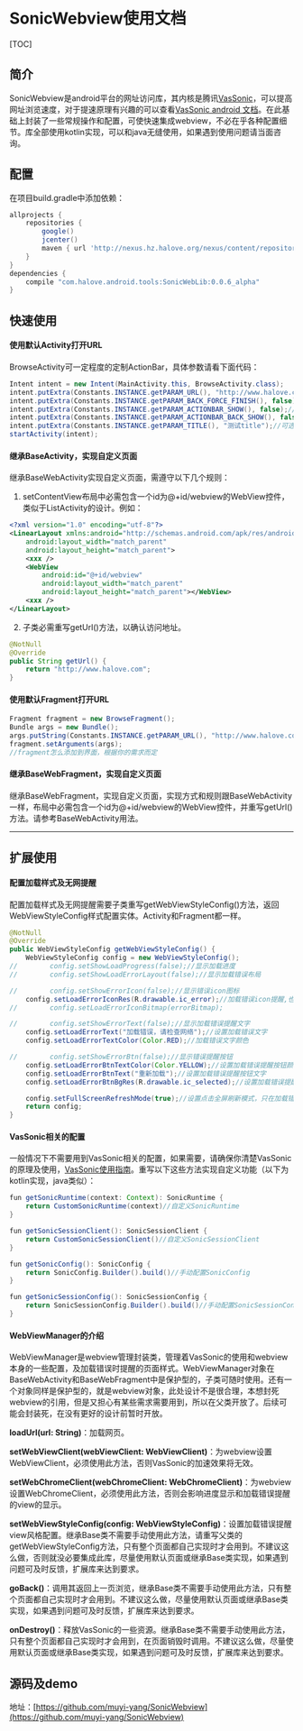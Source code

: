 # SonicWebview使用文档
[TOC]
## 简介
SonicWebview是android平台的网址访问库，其内核是腾讯[VasSonic](https://github.com/Tencent/VasSonic)，可以提高网址浏览速度，对于提速原理有兴趣的可以查看[VasSonic android 文档](https://github.com/Tencent/VasSonic/tree/master/sonic-android/docs)。在此基础上封装了一些常规操作和配置，可使快速集成webview，不必在乎各种配置细节。库全部使用kotlin实现，可以和java无缝使用，如果遇到使用问题请当面咨询。
## 配置
在项目build.gradle中添加依赖：
``` gradle
allprojects {
    repositories {
        google()
        jcenter()
        maven { url 'http://nexus.hz.halove.org/nexus/content/repositories/android/' }
    }
}
dependencies {
    compile "com.halove.android.tools:SonicWebLib:0.0.6_alpha"
}
```
## 快速使用
#### 使用默认Activity打开URL
BrowseActivity可一定程度的定制ActionBar，具体参数请看下面代码：
``` java
Intent intent = new Intent(MainActivity.this, BrowseActivity.class);
intent.putExtra(Constants.INSTANCE.getPARAM_URL(), "http://www.halove.com");//必需，访问的地址
intent.putExtra(Constants.INSTANCE.getPARAM_BACK_FORCE_FINISH(), false);//可选，点击头部的返回按钮是否强制结束Activity，默认false
intent.putExtra(Constants.INSTANCE.getPARAM_ACTIONBAR_SHOW(), false);//可选，是否显示Activity ActionBar，默认true
intent.putExtra(Constants.INSTANCE.getPARAM_ACTIONBAR_BACK_SHOW(), false);//可选，是否显示ActionBar中的返回按钮，默认true
intent.putExtra(Constants.INSTANCE.getPARAM_TITLE(), "测试title");//可选，给定title，否则自动获取网页title
startActivity(intent);
```
#### 继承BaseActivity，实现自定义页面
继承BaseWebActivity实现自定义页面，需遵守以下几个规则：
1. setContentView布局中必需包含一个id为@+id/webview的WebView控件，类似于ListActivity的设计。例如：
``` xml
<?xml version="1.0" encoding="utf-8"?>
<LinearLayout xmlns:android="http://schemas.android.com/apk/res/android"
    android:layout_width="match_parent"
    android:layout_height="match_parent">
	<xxx />
    <WebView
        android:id="@+id/webview"
        android:layout_width="match_parent"
        android:layout_height="match_parent"></WebView>
    <xxx />
</LinearLayout>
```
2. 子类必需重写getUrl()方法，以确认访问地址。
``` java
@NotNull
@Override
public String getUrl() {
    return "http://www.halove.com";
}
```

#### 使用默认Fragment打开URL
``` java
Fragment fragment = new BrowseFragment();
Bundle args = new Bundle();
args.putString(Constants.INSTANCE.getPARAM_URL(), "http://www.halove.com");//必需，访问的地址
fragment.setArguments(args);
//fragment怎么添加到界面，根据你的需求而定
```
#### 继承BaseWebFragment，实现自定义页面
继承BaseWebFragment，实现自定义页面，实现方式和规则跟BaseWebActivity一样，布局中必需包含一个id为@+id/webview的WebView控件，并重写getUrl()方法。请参考BaseWebActivity用法。

-----------
## 扩展使用
#### 配置加载样式及无网提醒
配置加载样式及无网提醒需要子类重写getWebViewStyleConfig()方法，返回WebViewStyleConfig样式配置实体。Activity和Fragment都一样。
``` java
@NotNull
@Override
public WebViewStyleConfig getWebViewStyleConfig() {
    WebViewStyleConfig config = new WebViewStyleConfig();
//        config.setShowLoadProgress(false);//显示加载进度
//        config.setShowLoadErrorLayout(false);//显示加载错误布局

//        config.setShowErrorIcon(false);//显示错误icon图标
    config.setLoadErrorIconRes(R.drawable.ic_error);//加载错误icon提醒,也可以调用setLoadErrorIconBitmap方法
//        config.setLoadErrorIconBitmap(errorBitmap);

//        config.setShowErrorText(false);//显示加载错误提醒文字
    config.setLoadErrorText("加载错误，请检查网络");//设置加载错误文字
    config.setLoadErrorTextColor(Color.RED);//加载错误文字颜色

//        config.setShowErrorBtn(false);//显示错误提醒按钮
    config.setLoadErrorBtnTextColor(Color.YELLOW);//设置加载错误提醒按钮颜色
    config.setLoadErrorBtnText("重新加载");//设置加载错误提醒按钮文字
    config.setLoadErrorBtnBgRes(R.drawable.ic_selected);//设置加载错误提醒按钮背景

    config.setFullScreenRefreshMode(true);//设置点击全屏刷新模式，只在加载错误后，显示错误页面起效
    return config;
}
```
#### VasSonic相关的配置
一般情况下不需要用到VasSonic相关的配置，如果需要，请确保你清楚VasSonic的原理及使用，[VasSonic使用指南](https://github.com/Tencent/VasSonic/blob/master/sonic-android/docs/Sonic%E6%8E%A5%E5%85%A5%E6%8C%87%E5%BC%95.md)。重写以下这些方法实现自定义功能（以下为kotlin实现，java类似）：
``` java
fun getSonicRuntime(context: Context): SonicRuntime {
    return CustomSonicRuntime(context)//自定义SonicRuntime
}

fun getSonicSessionClient(): SonicSessionClient {
    return CustomSonicSessionClient()//自定义SonicSessionClient
}

fun getSonicConfig(): SonicConfig {
    return SonicConfig.Builder().build()//手动配置SonicConfig
}

fun getSonicSessionConfig(): SonicSessionConfig {
    return SonicSessionConfig.Builder().build()//手动配置SonicSessionConfig
}
```
#### WebViewManager的介绍
WebViewManager是webview管理封装类，管理着VasSonic的使用和webview本身的一些配置，及加载错误时提醒的页面样式。WebViewManager对象在BaseWebActivity和BaseWebFragment中是保护型的，子类可随时使用。还有一个对象同样是保护型的，就是webview对象，此处设计不是很合理，本想封死webview的引用，但是又担心有某些需求需要用到，所以在父类开放了。后续可能会封装死，在没有更好的设计前暂时开放。

**loadUrl(url: String)**：加载网页。

**setWebViewClient(webViewClient: WebViewClient)**：为webview设置WebViewClient，必须使用此方法，否则VasSonic的加速效果将无效。

**setWebChromeClient(webChromeClient: WebChromeClient)**：为webview设置WebChromeClient，必须使用此方法，否则会影响进度显示和加载错误提醒的view的显示。

**setWebViewStyleConfig(config: WebViewStyleConfig)**：设置加载错误提醒view风格配置。继承Base类不需要手动使用此方法，请重写父类的getWebViewStyleConfig方法，只有整个页面都自己实现时才会用到。不建议这么做，否则就没必要集成此库，尽量使用默认页面或继承Base类实现，如果遇到问题可及时反馈，扩展库来达到要求。

**goBack()**：调用其返回上一页浏览，继承Base类不需要手动使用此方法，只有整个页面都自己实现时才会用到。不建议这么做，尽量使用默认页面或继承Base类实现，如果遇到问题可及时反馈，扩展库来达到要求。

**onDestroy()**：释放VasSonic的一些资源。继承Base类不需要手动使用此方法，只有整个页面都自己实现时才会用到，在页面销毁时调用。不建议这么做，尽量使用默认页面或继承Base类实现，如果遇到问题可及时反馈，扩展库来达到要求。
## 源码及demo
地址：[https://github.com/muyi-yang/SonicWebview](https://github.com/muyi-yang/SonicWebview)